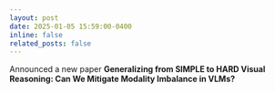 ```yaml
---
layout: post
date: 2025-01-05 15:59:00-0400
inline: false
related_posts: false
---
```


Announced a new paper **Generalizing from SIMPLE to HARD Visual Reasoning: Can We Mitigate Modality Imbalance in VLMs?**